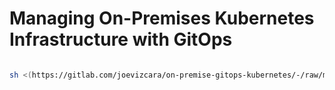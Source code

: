 # Managing On-Premises Kubernetes Infrastructure with GitOps

```sh

sh <(https://gitlab.com/joevizcara/on-premise-gitops-kubernetes/-/raw/master/prep.sh)

```
